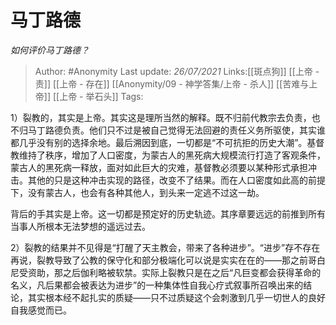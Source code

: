 # 马丁路德
*如何评价马丁路德？*

> Author: #Anonymity
> Last update: *26/07/2021*
> Links:[[斑点狗]] [[上帝 - 责]] [[上帝 - 存在]] [[Anonymity/09 - 神学答集/上帝 - 杀人]] [[苦难与上帝]] [[上帝 - 举石头]]
> Tags:

1）裂教的，其实是上帝。其实这是理所当然的解释。既不归前代教宗去负责，也不归马丁路德负责。他们只不过是被自己觉得无法回避的责任义务所驱使，其实谁都几乎没有别的选择余地。最后溯因到底，一切都是“不可抗拒的历史大潮”。基督教维持了秩序，增加了人口密度，为蒙古人的黑死病大规模流行打造了客观条件，蒙古人的黑死病一释放，面对如此巨大的灾难，基督教必须要以某种形式承担冲击。其他的只是这种冲击实现的路径，改变不了结果。而在人口密度如此高的前提下，没有蒙古人，也会有各种其他人，到头来一定逃不过这一劫。

背后的手其实是上帝。这一切都是预定好的历史轨迹。其序章要远远的前推到所有当事人所根本无法梦想的遥远过去。

2）裂教的结果并不见得是“打醒了天主教会，带来了各种进步”。“进步”存不存在再说，裂教导致了公教的保守化和部分极端化可以说是实实在在的——那之前哥白尼受资助，那之后伽利略被软禁。实际上裂教只是在之后“凡巨变都会获得革命的名义，凡后果都会被表达为进步”的一种集体性自我心疗式叙事所召唤出来的结论，其实根本经不起扎实的质疑——只不过质疑这个会刺激到几乎一切世人的良好自我感觉而已。
